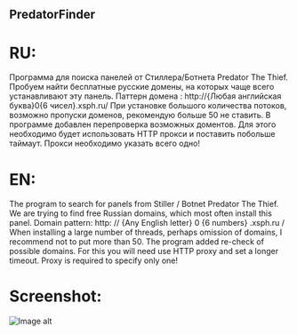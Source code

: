 ## PredatorFinder

# RU:

Программа для поиска панелей от Стиллера/Ботнета Predator The Thief. Пробуем найти бесплатные русские домены, на которых чаще всего
устанавливают эту панель. Паттерн домена : http://{Любая английская буква}0{6 чисел}.xsph.ru/ При установке большого количества потоков,
возможно пропуски доменов, рекомендую больше 50 не ставить. В программе добавлен перепроверка возможных доментов. Для этого необходимо будет
использовать HTTP прокси и поставить побольше таймаут. Прокси необходимо указать всего одно!

# EN:

The program to search for panels from Stiller / Botnet Predator The Thief. We are trying to find free Russian domains, which most often
install this panel. Domain pattern: http: // {Any English letter} 0 {6 numbers} .xsph.ru / When installing a large number of threads,
perhaps omission of domains, I recommend not to put more than 50. The program added re-check of possible domains. For this you will need
use HTTP proxy and set a longer timeout. Proxy is required to specify only one!


# Screenshot:
![Image alt](https://github.com/Whiroo/PredatorFinder/blob/master/PredatorFinder/Resources/PredatorFinderScreen.png)

